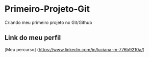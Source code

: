 # Primeiro-Projeto-Git
Criando meu primeiro projeto no Git/Github
## Link do meu perfil 
[Meu percurso] (https://www.linkedin.com/in/luciana-m-776b9210a/)
